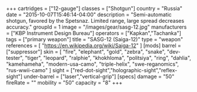 +++
cartridges = ["12-gauge"]
classes = ["Shotgun"]
country = "Russia"
date = "2015-10-07T15:46:14-04:00"
description = "Semi-automatic shotgun, favored by the Spetsnaz. Limited range, large spread decreases accuracy."
groupId = 1
image = "/images/gear/sasg-12.jpg"
manufacturers = ["KBP Instrument Design Bureau"]
operators = ["Kapkan","Tachanka"]
tags = ["primary weapon"]
title = "SASG-12 (Saiga-12)"
type = "weapon"
references = [
  "https://en.wikipedia.org/wiki/Saiga-12"
]
[mods]
  barrel = ["suppressor"]
  skin = [
    "fire",
    "elephant",
    "gold",
    "zebra",
    "snake",
    "dev-tester",
    "tiger",
    "leopard",
    "ralphie",
    "khokhloma",
    "politsiya",
    "ring",
    "dahlia",
    "kamehameha",
    "modern-usa-camo",
    "triple-helix",
    "swe-reganomics",
    "rus-wwii-camo"
  ]
  sight = ["red-dot-sight","holographic-sight","reflex-sight"]
  under-barrel = ["laser","vertical-grip"]
[specs]
  damage = "50"
  fireRate = ""
  mobility = "50"
  capacity = "8"
+++
